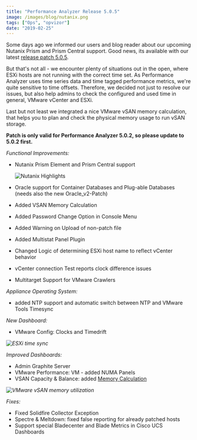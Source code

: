 ```yaml
---
title: "Performance Analyzer Release 5.0.5"
image: /images/blog/nutanix.png
tags: ["Ops", "opvizor"]
date: "2019-02-25"
---
```


Some days ago we informed our users and blog reader about our upcoming Nutanix Prism and Prism Central support. Good news, its available with our latest [release patch 5.0.5](https://opvizor.atlassian.net/wiki/spaces/OPVPA/pages/82057456/Change+Log+Patch).

But that's not all - we encounter plenty of situations out in the open, where ESXi hosts are not running with the correct time set. As Performance Analyzer uses time series data and time tagged performance metrics, we're quite sensitive to time offsets. Therefore, we decided not just to resolve our issues, but also help admins to check the configured and used time in general, VMware vCenter and ESXi.

Last but not least we integrated a nice VMware vSAN memory calculation, that helps you to plan and check the physical memory usage to run vSAN storage.

**Patch is only valid for Performance Analyzer 5.0.2, so please update to 5.0.2 first.**

_Functional Improvements:_

- Nutanix Prism Element and Prism Central support
    
    ![Nutanix Highlights](/images/blog/nutanix.png)
    
- Oracle support for Container Databases and Plug-able Databases (needs also the new Oracle\_v2-Patch)
- Added VSAN Memory Calculation
- Added Password Change Option in Console Menu
- Added Warning on Upload of non-patch file
- Added Multistat Panel Plugin
- Changed Logic of determining ESXi host name to reflect vCenter behavior
- vCenter connection Test reports clock difference issues
- Multitarget Support for VMware Crawlers

_Appliance Operating System:_

- added NTP support and automatic switch between NTP and VMware Tools Timesync

_New Dashboard:_

- VMware Config: Clocks and Timedrift

_![ESXi time sync](/images/blog/timecheck.png)_

_Improved Dashboards:_

- Admin Graphite Server
- VMware Performance: VM - added NUMA Panels
- VSAN Capacity & Balance: added [Memory Calculation](https://kb.vmware.com/s/article/2113954)

_![VMware vSAN memory utilization](/images/blog/vsan_memory.png)_

_Fixes:_

- Fixed Solidfire Collector Exception
- Spectre & Meltdown: fixed false reporting for already patched hosts
- Support special Bladecenter and Blade Metrics in Cisco UCS Dashboards
